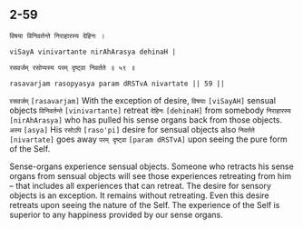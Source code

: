 ## 2-59


```shloka-sa
विषया विनिवर्तन्ते निराहारस्य देहिनः ।
```
```shloka-sa-hk
viSayA vinivartante nirAhArasya dehinaH |
```
```shloka-sa
रसवर्जम् रसोप्यस्य परम् दृष्ट्वा निवर्तते ॥ ५९ ॥
```
```shloka-sa-hk
rasavarjam rasopyasya param dRSTvA nivartate || 59 ||
```

`रसवर्जम्` `[rasavarjam]` With the exception of desire, `विषयाः` `[viSayAH]` sensual objects `विनिवर्तन्ते` `[vinivartante]` retreat `देहिनः` `[dehinaH]` from somebody `निराहारस्य` `[nirAhArasya]` who has pulled his sense organs back from those objects. `अस्य` `[asya]` His `रसोऽपि` `[raso'pi]` desire for sensual objects also `निवर्तते` `[nivartate]` goes away `परम् दृष्ट्वा` `[param dRSTvA]` upon seeing the pure form of the Self.

Sense-organs experience sensual objects. Someone who retracts his sense organs from sensual objects will see those experiences retreating from him – that includes all experiences that can retreat. The desire for sensory objects is an exception. It remains without retreating.
Even this desire retreats upon seeing the nature of the Self. The experience of the Self is superior to any happiness provided by our sense organs.

